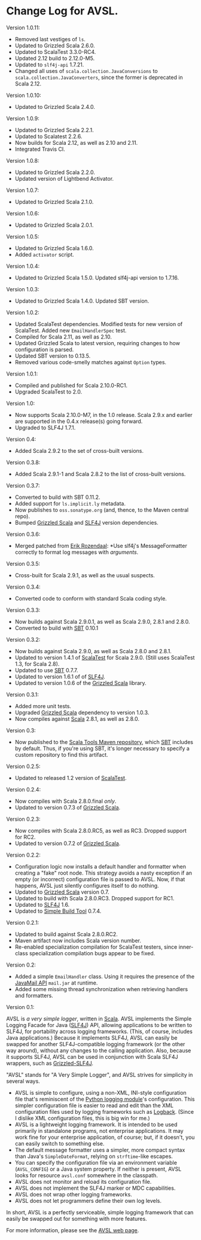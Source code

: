 # Change Log for AVSL.

Version 1.0.11:

* Removed last vestiges of `ls`.
* Updated to Grizzled Scala 2.6.0.
* Updated to ScalaTest 3.3.0-RC4.
* Updated 2.12 build to 2.12.0-M5.
* Updated to `slf4j-api` 1.7.21.
* Changed all uses of `scala.collection.JavaConversions` to
  `scala.collection.JavaConverters`, since the former is deprecated in
  Scala 2.12.

Version 1.0.10:

* Updated to Grizzled Scala 2.4.0.

Version 1.0.9:

* Updated to Grizzled Scala 2.2.1.
* Updated to Scalatest 2.2.6.
* Now builds for Scala 2.12, as well as 2.10 and 2.11.
* Integrated Travis CI.

Version 1.0.8:

* Updated to Grizzled Scala 2.2.0.
* Updated version of Lightbend Activator.

Version 1.0.7:

* Updated to Grizzled Scala 2.1.0.

Version 1.0.6:

* Updated to Grizzled Scala 2.0.1.

Version 1.0.5:

* Updated to Grizzled Scala 1.6.0.
* Added `activator` script.

Version 1.0.4:

* Updated to Grizzled Scala 1.5.0. Updated slf4j-api version to 1.7.16.

Version 1.0.3:

* Updated to Grizzled Scala 1.4.0. Updated SBT version.

Version 1.0.2:

* Updated ScalaTest dependencies. Modified tests for new version of
  ScalaTest. Added new `EmailHandlerSpec` test.
* Compiled for Scala 2.11, as well as 2.10.
* Updated Grizzled Scala to latest version, requiring changes to how
  configuration is parsed.
* Updated SBT version to 0.13.5.
* Removed various code-smelly matches against `Option` types.

Version 1.0.1:

* Compiled and published for Scala 2.10.0-RC1.
* Upgraded ScalaTest to 2.0.

Version 1.0:

* Now supports Scala 2.10.0-M7, in the 1.0 release. Scala 2.9.x and
  earlier are supported in the 0.4.x release(s) going forward.
* Upgraded to SLF4J 1.7.1.

Version 0.4:

* Added Scala 2.9.2 to the set of cross-built versions.

Version 0.3.8:

* Added Scala 2.9.1-1 and Scala 2.8.2 to the list of cross-built versions.

Version 0.3.7:

* Converted to build with SBT 0.11.2.
* Added support for `ls.implicit.ly` metadata.
* Now publishes to `oss.sonatype.org` (and, thence, to the Maven central repo).
* Bumped [Grizzled Scala][] and [SLF4J][] version dependencies.

Version 0.3.6:

* Merged patched from [Erik Rozendaal](https://github.com/erikrozendaal):
  *Use slf4j's MessageFormatter correctly to format log messages with
  *arguments*.

Version 0.3.5:

* Cross-built for Scala 2.9.1, as well as the usual suspects.

Version 0.3.4:

* Converted code to conform with standard Scala coding style.

Version 0.3.3:

* Now builds against Scala 2.9.0.1, as well as Scala 2.9.0, 2.8.1 and 2.8.0.
* Converted to build with [SBT][] 0.10.1

Version 0.3.2:

* Now builds against Scala 2.9.0, as well as Scala 2.8.0 and 2.8.1.
* Updated to version 1.4.1 of [ScalaTest][] for Scala 2.9.0. (Still uses
  ScalaTest 1.3, for Scala 2.8).
* Updated to use [SBT][] 0.7.7.
* Updated to version 1.6.1 of of [SLF4J][].
* Updated to version 1.0.6 of the [Grizzled Scala][] library.

[ScalaTest]: http://www.scalatest.org/
[SBT]: http://code.google.com/p/simple-build-tool/
[SLF4J]: http://www.slf4j.org/
[Grizzled Scala]: http://software.clapper.org/grizzled-scala/

Version 0.3.1:

* Added more unit tests.
* Upgraded [Grizzled Scala][] dependency to version 1.0.3.
* Now compiles against [Scala][] 2.8.1, as well as 2.8.0.

[Grizzled Scala]: http://bmc.github.com/grizzled-scala/
[Scala]: http://www.scala-lang.org/



Version 0.3:

* Now published to the [Scala Tools Maven repository][], which [SBT][]
  includes by default. Thus, if you're using SBT, it's longer necessary to
  specify a custom repository to find this artifact.

[Scala Tools Maven repository]: http://www.scala-tools.org/repo-releases/
[SBT]: http://code.google.com/p/simple-build-tool/

Version 0.2.5:

* Updated to released 1.2 version of [ScalaTest][].

[ScalaTest]: http://scalatest.org/

Version 0.2.4:

* Now compiles with Scala 2.8.0.final *only*.
* Updated to version 0.7.3 of [Grizzled Scala][].

[Grizzled Scala]: http://bmc.github.com/grizzled-scala/

Version 0.2.3:

* Now compiles with Scala 2.8.0.RC5, as well as RC3. Dropped support for RC2.
* Updated to version 0.7.2 of [Grizzled Scala][].

[Grizzled Scala]: http://bmc.github.com/grizzled-scala/

Version 0.2.2:

* Configuration logic now installs a default handler and formatter when
  creating a "fake" root node. This strategy avoids a nasty exception if
  an empty (or incorrect) configuration file is passed to AVSL. Now, if
  that happens, AVSL just silently configures itself to do nothing.
* Updated to [Grizzled Scala][] version 0.7.
* Updated to build with Scala 2.8.0.RC3. Dropped support for RC1.
* Updated to [SLF4J][] 1.6.
* Updated to [Simple Build Tool][] 0.7.4.

[SLF4J]: http://slf4j.org/
[Simple Build Tool]: http://code.google.com/p/simple-build-tool
[Grizzled Scala]: http://bmc.github.com/grizzled-scala/

Version 0.2.1:

* Updated to build against Scala 2.8.0.RC2.
* Maven artifact now includes Scala version number.
* Re-enabled specialization compilation for ScalaTest testers, since
  inner-class specialization compilation bugs appear to be fixed.

Version 0.2:

* Added a simple `EmailHandler` class. Using it requires the presence of
  the [JavaMail API][] `mail.jar` at runtime.
* Added some missing thread synchronization when retrieving handlers and
  formatters.

[JavaMail API]: http://java.sun.com/products/javamail/

Version 0.1:

AVSL is *a very simple logger*, written in [Scala][]. AVSL implements the
Simple Logging Facade for Java ([SLF4J][]) API, allowing applications to be
written to SLF4J, for portability across logging frameworks. (This, of
course, includes Java applications.) Because it implements SLF4J, AVSL can
easily be swapped for another SLF4J-compatible logging framework (or the
other way around), without any changes to the calling application. Also,
because it supports SLF4J, AVSL can be used in conjunction with Scala SLF4J
wrappers, such as [Grizzled-SLF4J][].

"AVSL" stands for "A Very Simple Logger", and AVSL strives for simplicity
in several ways.

* AVSL is simple to configure, using a non-XML, INI-style configuration
  file that's reminiscent of the [Python logging module][]'s configuration.
  This simpler configuration file is easier to read and edit than the XML
  configuration files used by logging frameworks such as [Logback][].
  (Since I dislike XML configuration files, this is big win for me.)
* AVSL is a lightweight logging framework. It is intended to be used
  primarily in standalone programs, not enterprise applications. It may
  work fine for your enterprise application, of course; but, if it doesn't,
  you can easily switch to something else.
* The default message formatter uses a simpler, more compact syntax than
  Java's `SimpleDateFormat`, relying on `strftime`-like escapes.
* You can specify the configuration file via an environment variable
  (`AVSL_CONFIG`) or a Java system property. If neither is present, AVSL
  looks for resource `avsl.conf` somewhere in the classpath.
* AVSL does not monitor and reload its configuration file.
* AVSL does not implement the SLF4J marker or MDC capabilities.
* AVSL does not wrap other logging frameworks.
* AVSL does not let programmers define their own log levels.

In short, AVSL is a perfectly serviceable, simple logging framework that can
easily be swapped out for something with more features.

For more information, please see the [AVSL web page][].

[Logback]: http://logback.qos.ch/
[Scala]: http://www.scala-lang.org/
[AVSL web page]: http://bmc.github.com/avsl/
[Brian M. Clapper]: mailto:bmc@clapper.org
[SLF4J]: http://slf4j.org/
[Python logging module]: http://docs.python.org/library/logging.html
[Grizzled-SLF4J]: http://bmc.github.com/grizzled-slf4j/
